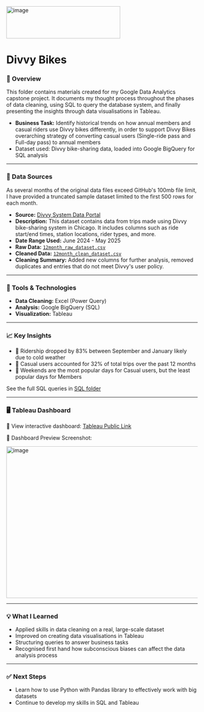 <img width="300" height="85" alt="image" src="https://github.com/user-attachments/assets/64931e28-781c-4467-9a44-12fd6bedefa7" />

# Divvy Bikes

### 📁 Overview
This folder contains materials created for my Google Data Analytics capstone project. It documents my thought process throughout the phases of data cleaning, using SQL to query the database system, and finally presenting the insights through data visualisations in Tableau.

- **Business Task:** Identify historical trends on how annual members and casual riders use Divvy bikes differently, in order to support Divvy Bikes overarching strategy of converting casual users (Single-ride pass and Full-day pass) to annual members
- Dataset used: Divvy bike-sharing data, loaded into Google BigQuery for SQL analysis  

---

### 📂 Data Sources
As several months of the original data files exceed GitHub's 100mb file limit, I have provided a truncated sample dataset limited to the first 500 rows for each month.

- **Source:** [Divvy System Data Portal](https://divvybikes.com/system-data)
- **Description:** This dataset contains data from trips made using Divvy bike-sharing system in Chicago. It includes columns such as ride start/end times, station locations, rider types, and more.
- **Date Range Used:** June 2024 - May 2025
- **Raw Data:** [`12month_raw_dataset.csv`](data/12month_raw_dataset.csv)  
- **Cleaned Data:** [`12month_clean_dataset.csv`](data/12month_clean_dataset.csv)  
- **Cleaning Summary:** Added new columns for further analysis, removed duplicates and entries that do not meet Divvy's user policy. 

---

### 🔧 Tools & Technologies

- **Data Cleaning:**  Excel (Power Query)   
- **Analysis:** Google BigQuery (SQL)
- **Visualization:** Tableau 

---

### 📈 Key Insights

- 📌 Ridership dropped by 83% between September and January likely due to cold weather 
- 📌 Casual users accounted for 32% of total trips over the past 12 months
- 📌 Weekends are the most popular days for Casual users, but the least popular days for Members

See the full SQL queries in [SQL folder](SQL)

---

### 🖥️ Tableau Dashboard

🔗 View interactive dashboard: [Tableau Public Link](https://public.tableau.com/app/profile/joon.wee.goh/viz/GoogleCapstone-Divvy/CasualUsersDashboard)

📸 Dashboard Preview Screenshot:

<img width="520" height="400" alt="image" src="https://github.com/user-attachments/assets/7000f511-688a-46dd-8f18-cf1d483683f6" />


---

### 💡 What I Learned

- Applied skills in data cleaning on a real, large-scale dataset
- Improved on creating data visualisations in Tableau
- Structuring queries to answer business tasks
- Recognised first hand how subconscious biases can affect the data analysis process  

---

### ✅ Next Steps

- Learn how to use Python with Pandas library to effectively work with big datasets
- Continue to develop my skills in SQL and Tableau

